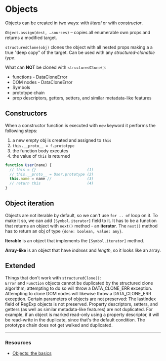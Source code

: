 
# Objects

Objects can be created in two ways: with *literal* or with *constructor*.

`Object.assign(dest, …sources)` – copies all enumerable own props and returns a modified target.

`structuredClone(obj)` clones the object with all nested props making a a true "deep copy" of the target. Can be used with any _structured-clonable type_.

What can __NOT__ be cloned with `structuredClone()`:
- functions - DataCloneError
- DOM nodes - DataCloneError
- Symbols
- prototype chain
- prop descriptors, getters, setters, and similar metadata-like features


## Constructors

When a constructor function is executed with `new` keyword it performs the following steps:
1. a new empty obj is created and assigned to `this`
1. `this.__proto__ = f.prototype`
1. the function body executes 
1. the value of `this` is returned

```javascript
function User(name) {
  // this = {}                       (1)
  // this.__proto__ = User.prototype (2)
  this.name = name //                (3)
  // return this                     (4)
}
```

## Object iteration

Objects are not iterable by default, so we can't use `for .. of` loop on it. To make it so, we can add `[Symbol.iterator]` field to it. It has to be a function that returns an object with `next()` method - an **iterator**. The `next()` method has to return an obj of type `{done: boolean, value: any}`.

**Iterable** is an object that implements the `[Symbol.iterator]` method.

**Array-like** is an object that have _indexes_ and _length_, so it looks like an array.


## Extended

Things that don't work with `structuredClone()`:  
`Error` and `Function` objects cannot be duplicated by the structured clone algorithm; attempting to do so will throw a DATA_CLONE_ERR exception. Attempting to clone DOM nodes will likewise throw a DATA_CLONE_ERR exception. Certain parameters of objects are not preserved: The lastIndex field of RegExp objects is not preserved. Property descriptors, setters, and getters (as well as similar metadata-like features) are not duplicated. For example, if an object is marked read-only using a property descriptor, it will be read-write in the duplicate, since that's the default condition. The prototype chain does not get walked and duplicated.


---

### Resources

- [Objects: the basics](https://javascript.info/object-basics)

